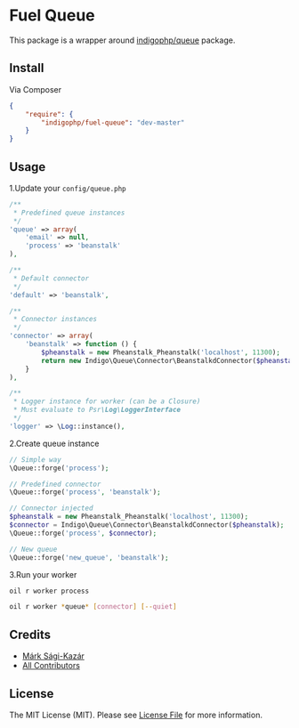 # Fuel Queue

This package is a wrapper around [indigophp/queue](https://github.com/indigophp/queue) package.


## Install

Via Composer

``` json
{
    "require": {
        "indigophp/fuel-queue": "dev-master"
    }
}
```

## Usage

1.Update your `config/queue.php`

``` php
/**
 * Predefined queue instances
 */
'queue' => array(
    'email' => null,
    'process' => 'beanstalk'
),

/**
 * Default connector
 */
'default' => 'beanstalk',

/**
 * Connector instances
 */
'connector' => array(
    'beanstalk' => function () {
        $pheanstalk = new Pheanstalk_Pheanstalk('localhost', 11300);
        return new Indigo\Queue\Connector\BeanstalkdConnector($pheanstalk);
    }
),

/**
 * Logger instance for worker (can be a Closure)
 * Must evaluate to Psr\Log\LoggerInterface
 */
'logger' => \Log::instance(),
```

2.Create queue instance

``` php
// Simple way
\Queue::forge('process');

// Predefined connector
\Queue::forge('process', 'beanstalk');

// Connector injected
$pheanstalk = new Pheanstalk_Pheanstalk('localhost', 11300);
$connector = Indigo\Queue\Connector\BeanstalkdConnector($pheanstalk);
\Queue::forge('process', $connector);

// New queue
\Queue::forge('new_queue', 'beanstalk');
```

3.Run your worker

``` bash
oil r worker process
```

``` bash
oil r worker *queue* [connector] [--quiet]
```


## Credits

- [Márk Sági-Kazár](https://github.com/sagikazarmark)
- [All Contributors](https://github.com/indigophp/fuel-queue/contributors)


## License

The MIT License (MIT). Please see [License File](https://github.com/indigophp/fuel-queue/blob/develop/LICENSE) for more information.